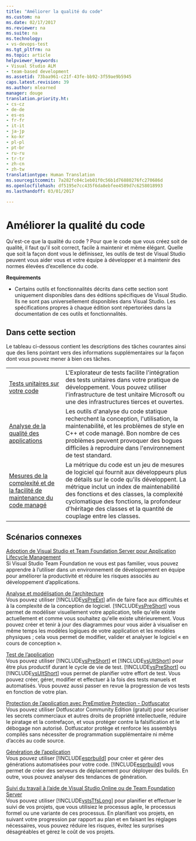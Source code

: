 ```yaml
---
title: "Améliorer la qualité du code"
ms.custom: na
ms.date: 02/17/2017
ms.reviewer: na
ms.suite: na
ms.technology:
- vs-devops-test
ms.tgt_pltfrm: na
ms.topic: article
helpviewer_keywords:
- Visual Studio ALM
- team-based development
ms.assetid: 73baa961-c21f-43fe-bb92-3f59ae9b5945
caps.latest.revision: 39
ms.author: mlearned
manager: douge
translation.priority.ht:
- cs-cz
- de-de
- es-es
- fr-fr
- it-it
- ja-jp
- ko-kr
- pl-pl
- pt-br
- ru-ru
- tr-tr
- zh-cn
- zh-tw
translationtype: Human Translation
ms.sourcegitcommit: 7a282fc04c1eb01f0c56b1d76880276fc270686d
ms.openlocfilehash: df5195e7cc435f6da8ebfee4589d7c6258018993
ms.lasthandoff: 03/01/2017

---
```

# <a name="improve-code-quality"></a>Améliorer la qualité du code
Qu'est-ce que la qualité du code ? Pour que le code que vous créez soit de qualité, il faut qu'il soit correct, facile à maintenir et même élégant. Quelle que soit la façon dont vous le définissez, les outils de test de Visual Studio peuvent vous aider vous et votre équipe à développer et à maintenir des normes élevées d’excellence du code.  
  
 **Requirements**  
  
-   Certains outils et fonctionnalités décrits dans cette section sont uniquement disponibles dans des éditions spécifiques de Visual Studio. Ils ne sont pas universellement disponibles dans Visual Studio. Les spécifications propres à chaque édition sont répertoriées dans la documentation de ces outils et fonctionnalités.  
  
## <a name="in-this-section"></a>Dans cette section  
 Le tableau ci-dessous contient les descriptions des tâches courantes ainsi que des liens pointant vers des informations supplémentaires sur la façon dont vous pouvez mener à bien ces tâches.  
  
|||  
|-|-|  
|[Tests unitaires sur votre code](../test/unit-test-your-code.md)|L'Explorateur de tests facilite l'intégration des tests unitaires dans votre pratique de développement. Vous pouvez utiliser l'infrastructure de test unitaire Microsoft ou une des infrastructures tierces et ouvertes.|  
|[Analyse de la qualité des applications](../code-quality/analyzing-application-quality-by-using-code-analysis-tools.md)|Les outils d'analyse du code statique recherchent la conception, l'utilisation, la maintenabilité, et les problèmes de style en C++ et code managé. Bon nombre de ces problèmes peuvent provoquer des bogues difficiles à reproduire dans l'environnement de test standard.|  
|[Mesures de la complexité et de la facilité de maintenance du code managé](../code-quality/measuring-complexity-and-maintainability-of-managed-code.md)|La métrique du code est un jeu de mesures de logiciel qui fournit aux développeurs plus de détails sur le code qu'ils développent. La métrique inclut un index de maintenabilité des fonctions et des classes, la complexité cyclomatique des fonctions, la profondeur d'héritage des classes et la quantité de couplage entre les classes.|  
  
## <a name="related-scenarios"></a>Scénarios connexes  
 [Adoption de Visual Studio et Team Foundation Server pour Application Lifecycle Management](assetId:///7ae9182f-4762-4bd3-b238-39ce987932e5)  
 Si Visual Studio Team Foundation ne vous est pas familier, vous pouvez apprendre à l’utiliser dans un environnement de développement en équipe pour améliorer la productivité et réduire les risques associés au développement d’applications.  
  
 [Analyse et modélisation de l’architecture](../modeling/analyze-and-model-your-architecture.md)  
 Vous pouvez utiliser [!INCLUDE[vsPreExt](../test/includes/vspreext_md.md)] afin de faire face aux difficultés et à la complexité de la conception de logiciel. [!INCLUDE[vsPreShort](../test/includes/vspreshort_md.md)] vous permet de modéliser visuellement votre application, telle qu'elle existe actuellement et comme vous souhaitez qu'elle existe ultérieurement. Vous pouvez créer et tenir à jour des diagrammes pour vous aider à visualiser en même temps les modèles logiques de votre application et les modèles physiques ; cela vous permet de modifier, valider et analyser le logiciel « en cours de conception ».  
  
 [Test de l’application](https://www.visualstudio.com/docs/test/overview)  
 Vous pouvez utiliser [!INCLUDE[vsPreShort](../test/includes/vspreshort_md.md)] et [!INCLUDE[vsUltShort](../test/includes/vsultshort_md.md)] pour être plus productif durant le cycle de vie de test. [!INCLUDE[vsPreShort](../test/includes/vspreshort_md.md)] ou [!INCLUDE[vsUltShort](../test/includes/vsultshort_md.md)] vous permet de planifier votre effort de test. Vous pouvez créer, gérer, modifier et effectuer à la fois des tests manuels et automatisés. Vous pouvez aussi passer en revue la progression de vos tests en fonction de votre plan.  
  
 [Protection de l’application avec PreEmptive Protection - Dotfuscator](../ide/dotfuscator/index.md)  
 Vous pouvez utiliser Dotfuscator Community Edition (gratuit) pour sécuriser les secrets commerciaux et autres droits de propriété intellectuelle, réduire le piratage et la contrefaçon, et vous protéger contre la falsification et le débogage non autorisé.  Dotfuscator protège et renforce les assemblys compilés sans nécessiter de programmation supplémentaire ni même d’accès au code source.
  
 [Génération de l’application](https://www.visualstudio.com/docs/build/overview)  
 Vous pouvez utiliser [!INCLUDE[esprbuild](../test/includes/esprbuild_md.md)] pour créer et gérer des générations automatisées pour votre code. [!INCLUDE[esprbuild](../test/includes/esprbuild_md.md)] vous permet de créer des serveurs de déplacement pour déployer des builds. En outre, vous pouvez analyser des tendances de génération.  
  
 [Suivi du travail à l’aide de Visual Studio Online ou de Team Foundation Server](https://www.visualstudio.com/docs/work/overview)  
 Vous pouvez utiliser [!INCLUDE[vstsTfsLong](../test/includes/vststfslong_md.md)] pour planifier et effectuer le suivi de vos projets, que vous utilisiez le processus agile, le processus formel ou une variante de ces processus. En planifiant vos projets, en suivant votre progression par rapport au plan et en faisant les réglages nécessaires, vous pouvez réduire les risques, évitez les surprises désagréables et gérez le coût de vos projets.
